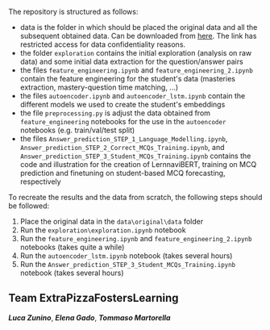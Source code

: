 The repository is structured as follows:
- data is the folder in which should be placed the original data and all the subsequent obtained data. Can be downloaded from [here](https://drive.google.com/drive/folders/14PoILQG5sK7tSWMJtBfNUH_3UkXzR_dD?usp=sharing). The link has restricted access for data confidentiality reasons.
- the folder `exploration` contains the initial exploration (analysis on raw data) and some initial data extraction for the question/answer pairs
- the files `feature_engineering.ipynb` and `feature_engineering_2.ipynb` contain the feature engineering for the student's data (masteries extraction, mastery-question time matching, ...)
- the files `autoencoder.ipynb` and `autoencoder_lstm.ipynb` contain the different models we used to create the student's embeddings
- the file `preprocessing.py` is adjust the data obtained from `feature_engineering` notebooks for the use in the `autoencoder` notebooks (e.g. train/val/test split)
- the files `Answer_prediction_STEP_1_Language_Modelling.ipynb`, `Answer_prediction_STEP_2_Correct_MCQs_Training.ipynb`, and `Answer_prediction_STEP_3_Student_MCQs_Training.ipynb` contains the code and illustration for the creation of LernnaviBERT, training on MCQ prediction and finetuning on student-based MCQ forecasting, respectively

To recreate the results and the data from scratch, the following steps should be followed:
1. Place the original data in the `data\original\data` folder
2. Run the `exploration\exploration.ipynb` notebook
3. Run the `feature_engineering.ipynb` and `feature_engineering_2.ipynb` notebooks (takes quite a while)
4. Run the `autoencoder_lstm.ipynb` notebook (takes several hours)
5. Run the `Answer_prediction_STEP_3_Student_MCQs_Training.ipynb` notebook (takes several hours)


## **Team ExtraPizzaFostersLearning**
***Luca Zunino***, ***Elena Gado***, ***Tommaso Martorella***